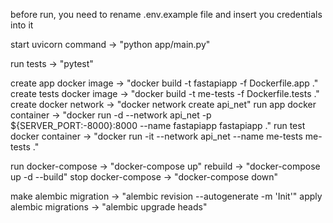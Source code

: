 before run, you need to rename .env.example file and insert you credentials into it

start uvicorn command       -> "python app/main.py"

run tests                   -> "pytest"


create app docker image     -> "docker build -t fastapiapp -f Dockerfile.app ."
create tests docker image   -> "docker build -t me-tests -f Dockerfile.tests ."
create docker network       -> "docker network create api_net"
run app docker container    -> "docker run -d --network api_net -p ${SERVER_PORT:-8000}:8000 --name fastapiapp fastapiapp ."
run test docker container   -> "docker run -it --network api_net --name me-tests me-tests ."

run docker-compose          -> "docker-compose up"
rebuild                     -> "docker-compose up -d --build"
stop docker-compose         -> "docker-compose down"

make alembic migration      -> "alembic revision --autogenerate -m 'Init'"
apply alembic migrations    -> "alembic upgrade heads"
